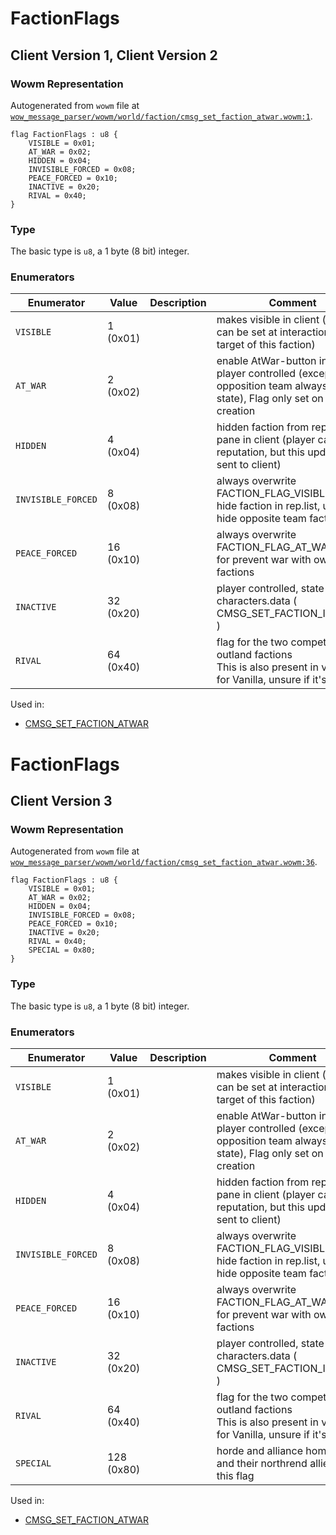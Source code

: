 # FactionFlags

## Client Version 1, Client Version 2

### Wowm Representation

Autogenerated from `wowm` file at [`wow_message_parser/wowm/world/faction/cmsg_set_faction_atwar.wowm:1`](https://github.com/gtker/wow_messages/tree/main/wow_message_parser/wowm/world/faction/cmsg_set_faction_atwar.wowm#L1).

```rust,ignore
flag FactionFlags : u8 {
    VISIBLE = 0x01;
    AT_WAR = 0x02;
    HIDDEN = 0x04;
    INVISIBLE_FORCED = 0x08;
    PEACE_FORCED = 0x10;
    INACTIVE = 0x20;
    RIVAL = 0x40;
}
```
### Type
The basic type is `u8`, a 1 byte (8 bit) integer.
### Enumerators
| Enumerator | Value  | Description | Comment |
| --------- | -------- | ----------- | ------- |
| `VISIBLE` | 1 (0x01) |  | makes visible in client (set or can be set at interaction with target of this faction) |
| `AT_WAR` | 2 (0x02) |  | enable AtWar-button in client. player controlled (except opposition team always war state), Flag only set on initial creation |
| `HIDDEN` | 4 (0x04) |  | hidden faction from reputation pane in client (player can gain reputation, but this update not sent to client) |
| `INVISIBLE_FORCED` | 8 (0x08) |  | always overwrite FACTION_FLAG_VISIBLE and hide faction in rep.list, used for hide opposite team factions |
| `PEACE_FORCED` | 16 (0x10) |  | always overwrite FACTION_FLAG_AT_WAR, used for prevent war with own team factions |
| `INACTIVE` | 32 (0x20) |  | player controlled, state stored in characters.data ( CMSG_SET_FACTION_INACTIVE ) |
| `RIVAL` | 64 (0x40) |  | flag for the two competing outland factions<br/>This is also present in vmangos for Vanilla, unsure if it's used. |

Used in:
* [CMSG_SET_FACTION_ATWAR](cmsg_set_faction_atwar.md)
# FactionFlags

## Client Version 3

### Wowm Representation

Autogenerated from `wowm` file at [`wow_message_parser/wowm/world/faction/cmsg_set_faction_atwar.wowm:36`](https://github.com/gtker/wow_messages/tree/main/wow_message_parser/wowm/world/faction/cmsg_set_faction_atwar.wowm#L36).

```rust,ignore
flag FactionFlags : u8 {
    VISIBLE = 0x01;
    AT_WAR = 0x02;
    HIDDEN = 0x04;
    INVISIBLE_FORCED = 0x08;
    PEACE_FORCED = 0x10;
    INACTIVE = 0x20;
    RIVAL = 0x40;
    SPECIAL = 0x80;
}
```
### Type
The basic type is `u8`, a 1 byte (8 bit) integer.
### Enumerators
| Enumerator | Value  | Description | Comment |
| --------- | -------- | ----------- | ------- |
| `VISIBLE` | 1 (0x01) |  | makes visible in client (set or can be set at interaction with target of this faction) |
| `AT_WAR` | 2 (0x02) |  | enable AtWar-button in client. player controlled (except opposition team always war state), Flag only set on initial creation |
| `HIDDEN` | 4 (0x04) |  | hidden faction from reputation pane in client (player can gain reputation, but this update not sent to client) |
| `INVISIBLE_FORCED` | 8 (0x08) |  | always overwrite FACTION_FLAG_VISIBLE and hide faction in rep.list, used for hide opposite team factions |
| `PEACE_FORCED` | 16 (0x10) |  | always overwrite FACTION_FLAG_AT_WAR, used for prevent war with own team factions |
| `INACTIVE` | 32 (0x20) |  | player controlled, state stored in characters.data ( CMSG_SET_FACTION_INACTIVE ) |
| `RIVAL` | 64 (0x40) |  | flag for the two competing outland factions<br/>This is also present in vmangos for Vanilla, unsure if it's used. |
| `SPECIAL` | 128 (0x80) |  | horde and alliance home cities and their northrend allies have this flag |

Used in:
* [CMSG_SET_FACTION_ATWAR](cmsg_set_faction_atwar.md)
